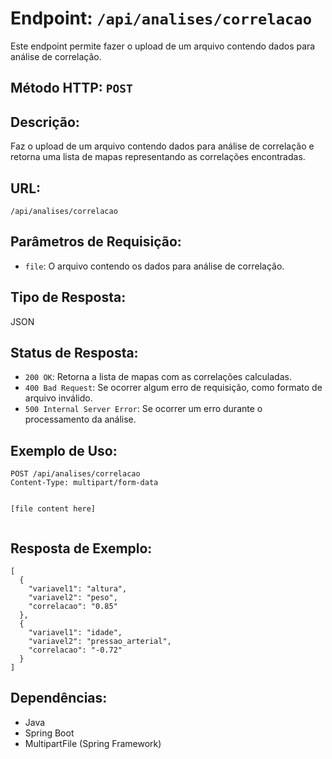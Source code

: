 <body>

<h1>Endpoint: <code>/api/analises/correlacao</code></h1>

<p>Este endpoint permite fazer o upload de um arquivo contendo dados para análise de correlação.</p>

<h2>Método HTTP: <code>POST</code></h2>

<h2>Descrição:</h2>
<p>Faz o upload de um arquivo contendo dados para análise de correlação e retorna uma lista de mapas representando as correlações encontradas.</p>

<h2>URL:</h2>
<p><code>/api/analises/correlacao</code></p>

<h2>Parâmetros de Requisição:</h2>
<ul>
    <li><code>file</code>: O arquivo contendo os dados para análise de correlação.</li>
</ul>

<h2>Tipo de Resposta:</h2>
<p>JSON</p>

<h2>Status de Resposta:</h2>
<ul>
    <li><code>200 OK</code>: Retorna a lista de mapas com as correlações calculadas.</li>
    <li><code>400 Bad Request</code>: Se ocorrer algum erro de requisição, como formato de arquivo inválido.</li>
    <li><code>500 Internal Server Error</code>: Se ocorrer um erro durante o processamento da análise.</li>
</ul>

<h2>Exemplo de Uso:</h2>
<pre><code>POST /api/analises/correlacao
Content-Type: multipart/form-data

[file content here]</code></pre>

<h2>Resposta de Exemplo:</h2>
<pre><code>[
  {
    "variavel1": "altura",
    "variavel2": "peso",
    "correlacao": "0.85"
  },
  {
    "variavel1": "idade",
    "variavel2": "pressao_arterial",
    "correlacao": "-0.72"
  }
]</code></pre>

<h2>Dependências:</h2>
<ul>
    <li>Java</li>
    <li>Spring Boot</li>
    <li>MultipartFile (Spring Framework)</li>
</ul>

</body>
